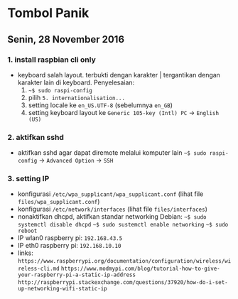# Tombol Panik

## Senin, 28 November 2016
### 1. install raspbian cli only
* keyboard salah layout. terbukti dengan karakter | tergantikan dengan karakter lain di keyboard.
  Penyelesaian:
  1. `~$ sudo raspi-config`
  2. pilih `5. internationalisation...`
  3. setting locale ke `en_US.UTF-8` (sebelumnya `en_GB`)
  4. setting keyboard layout ke `Generic 105-key (Intl) PC` -> `English (US)`

### 2. aktifkan sshd
* aktifkan sshd agar dapat diremote melalui komputer lain
  `~$ sudo raspi-config` -> `Advanced Option` -> `SSH`

### 3. setting IP
* konfigurasi `/etc/wpa_supplicant/wpa_supplicant.conf` (lihat file `files/wpa_supplicant.conf`)
* konfigurasi `/etc/network/interfaces` (lihat file `files/interfaces`)
* nonaktifkan dhcpd, aktifkan standar networking Debian:
  `~$ sudo systemctl disable dhcpd`
  `~$ sudo sustemctl enable networking`
  `~$ sudo reboot`
* IP wlan0 raspberry pi: `192.168.43.5`
* IP eth0 raspberry pi: `192.168.10.10`
* links:
  `https://www.raspberrypi.org/documentation/configuration/wireless/wireless-cli.md`
  `https://www.modmypi.com/blog/tutorial-how-to-give-your-raspberry-pi-a-static-ip-address`
  `http://raspberrypi.stackexchange.com/questions/37920/how-do-i-set-up-networking-wifi-static-ip`
